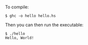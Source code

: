 To compile:

    $ ghc -o hello hello.hs

Then you can then run the executable:

    $ ./hello
    Hello, World!


